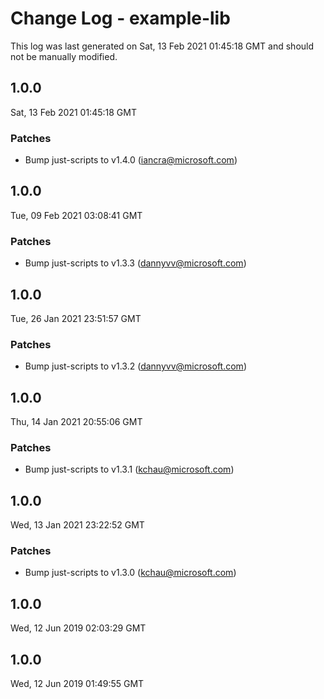 # Change Log - example-lib

This log was last generated on Sat, 13 Feb 2021 01:45:18 GMT and should not be manually modified.

<!-- Start content -->

## 1.0.0

Sat, 13 Feb 2021 01:45:18 GMT

### Patches

- Bump just-scripts to v1.4.0 (iancra@microsoft.com)

## 1.0.0

Tue, 09 Feb 2021 03:08:41 GMT

### Patches

- Bump just-scripts to v1.3.3 (dannyvv@microsoft.com)

## 1.0.0

Tue, 26 Jan 2021 23:51:57 GMT

### Patches

- Bump just-scripts to v1.3.2 (dannyvv@microsoft.com)

## 1.0.0

Thu, 14 Jan 2021 20:55:06 GMT

### Patches

- Bump just-scripts to v1.3.1 (kchau@microsoft.com)

## 1.0.0

Wed, 13 Jan 2021 23:22:52 GMT

### Patches

- Bump just-scripts to v1.3.0 (kchau@microsoft.com)

## 1.0.0
Wed, 12 Jun 2019 02:03:29 GMT

## 1.0.0
Wed, 12 Jun 2019 01:49:55 GMT
